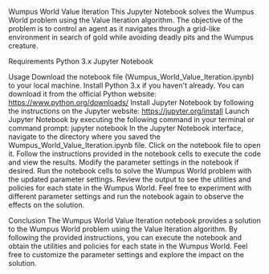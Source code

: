 Wumpus World Value Iteration
    This Jupyter Notebook solves the Wumpus World problem using the Value Iteration algorithm. The objective of the problem is to control an agent as it navigates through a grid-like environment in search of gold while avoiding deadly pits and the Wumpus creature.

Requirements
    Python 3.x
    Jupyter Notebook

Usage
    Download the notebook file (Wumpus_World_Value_Iteration.ipynb) to your local machine.
    Install Python 3.x if you haven't already. You can download it from the official Python website: https://www.python.org/downloads/
    Install Jupyter Notebook by following the instructions on the Jupyter website: https://jupyter.org/install
    Launch Jupyter Notebook by executing the following command in your terminal or command prompt: jupyter notebook
    In the Jupyter Notebook interface, navigate to the directory where you saved the Wumpus_World_Value_Iteration.ipynb file.
    Click on the notebook file to open it.
    Follow the instructions provided in the notebook cells to execute the code and view the results.
    Modify the parameter settings in the notebook if desired.
    Run the notebook cells to solve the Wumpus World problem with the updated parameter settings.
    Review the output to see the utilities and policies for each state in the Wumpus World.
    Feel free to experiment with different parameter settings and run the notebook again to observe the effects on the solution.

Conclusion
    The Wumpus World Value Iteration notebook provides a solution to the Wumpus World problem using the Value Iteration algorithm. By following the provided instructions, you can execute the notebook and obtain the utilities and policies for each state in the Wumpus World. Feel free to customize the parameter settings and explore the impact on the solution.